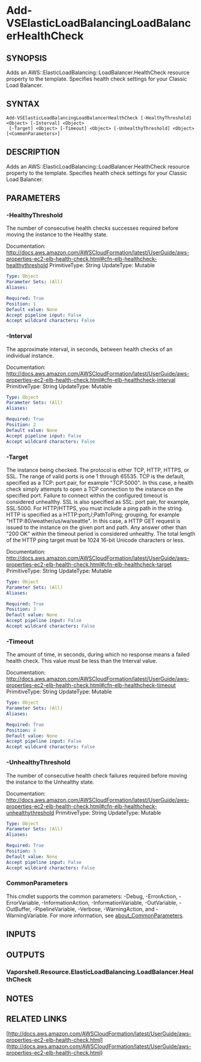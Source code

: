 # Add-VSElasticLoadBalancingLoadBalancerHealthCheck

## SYNOPSIS
Adds an AWS::ElasticLoadBalancing::LoadBalancer.HealthCheck resource property to the template.
Specifies health check settings for your Classic Load Balancer.

## SYNTAX

```
Add-VSElasticLoadBalancingLoadBalancerHealthCheck [-HealthyThreshold] <Object> [-Interval] <Object>
 [-Target] <Object> [-Timeout] <Object> [-UnhealthyThreshold] <Object> [<CommonParameters>]
```

## DESCRIPTION
Adds an AWS::ElasticLoadBalancing::LoadBalancer.HealthCheck resource property to the template.
Specifies health check settings for your Classic Load Balancer.

## PARAMETERS

### -HealthyThreshold
The number of consecutive health checks successes required before moving the instance to the Healthy state.

Documentation: http://docs.aws.amazon.com/AWSCloudFormation/latest/UserGuide/aws-properties-ec2-elb-health-check.html#cfn-elb-healthcheck-healthythreshold
PrimitiveType: String
UpdateType: Mutable

```yaml
Type: Object
Parameter Sets: (All)
Aliases:

Required: True
Position: 1
Default value: None
Accept pipeline input: False
Accept wildcard characters: False
```

### -Interval
The approximate interval, in seconds, between health checks of an individual instance.

Documentation: http://docs.aws.amazon.com/AWSCloudFormation/latest/UserGuide/aws-properties-ec2-elb-health-check.html#cfn-elb-healthcheck-interval
PrimitiveType: String
UpdateType: Mutable

```yaml
Type: Object
Parameter Sets: (All)
Aliases:

Required: True
Position: 2
Default value: None
Accept pipeline input: False
Accept wildcard characters: False
```

### -Target
The instance being checked.
The protocol is either TCP, HTTP, HTTPS, or SSL.
The range of valid ports is one 1 through 65535.
TCP is the default, specified as a TCP: port pair, for example "TCP:5000".
In this case, a health check simply attempts to open a TCP connection to the instance on the specified port.
Failure to connect within the configured timeout is considered unhealthy.
SSL is also specified as SSL: port pair, for example, SSL:5000.
For HTTP/HTTPS, you must include a ping path in the string.
HTTP is specified as a HTTP:port;/;PathToPing; grouping, for example "HTTP:80/weather/us/wa/seattle".
In this case, a HTTP GET request is issued to the instance on the given port and path.
Any answer other than "200 OK" within the timeout period is considered unhealthy.
The total length of the HTTP ping target must be 1024 16-bit Unicode characters or less.

Documentation: http://docs.aws.amazon.com/AWSCloudFormation/latest/UserGuide/aws-properties-ec2-elb-health-check.html#cfn-elb-healthcheck-target
PrimitiveType: String
UpdateType: Mutable

```yaml
Type: Object
Parameter Sets: (All)
Aliases:

Required: True
Position: 3
Default value: None
Accept pipeline input: False
Accept wildcard characters: False
```

### -Timeout
The amount of time, in seconds, during which no response means a failed health check.
This value must be less than the Interval value.

Documentation: http://docs.aws.amazon.com/AWSCloudFormation/latest/UserGuide/aws-properties-ec2-elb-health-check.html#cfn-elb-healthcheck-timeout
PrimitiveType: String
UpdateType: Mutable

```yaml
Type: Object
Parameter Sets: (All)
Aliases:

Required: True
Position: 4
Default value: None
Accept pipeline input: False
Accept wildcard characters: False
```

### -UnhealthyThreshold
The number of consecutive health check failures required before moving the instance to the Unhealthy state.

Documentation: http://docs.aws.amazon.com/AWSCloudFormation/latest/UserGuide/aws-properties-ec2-elb-health-check.html#cfn-elb-healthcheck-unhealthythreshold
PrimitiveType: String
UpdateType: Mutable

```yaml
Type: Object
Parameter Sets: (All)
Aliases:

Required: True
Position: 5
Default value: None
Accept pipeline input: False
Accept wildcard characters: False
```

### CommonParameters
This cmdlet supports the common parameters: -Debug, -ErrorAction, -ErrorVariable, -InformationAction, -InformationVariable, -OutVariable, -OutBuffer, -PipelineVariable, -Verbose, -WarningAction, and -WarningVariable. For more information, see [about_CommonParameters](http://go.microsoft.com/fwlink/?LinkID=113216).

## INPUTS

## OUTPUTS

### Vaporshell.Resource.ElasticLoadBalancing.LoadBalancer.HealthCheck
## NOTES

## RELATED LINKS

[http://docs.aws.amazon.com/AWSCloudFormation/latest/UserGuide/aws-properties-ec2-elb-health-check.html](http://docs.aws.amazon.com/AWSCloudFormation/latest/UserGuide/aws-properties-ec2-elb-health-check.html)

